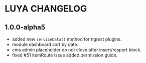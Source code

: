 LUYA CHANGELOG
==============

1.0.0-alpha5
------------
- added new `serviceData()` method for ngrest plugins.
- module dashboard sort by date.
- cms admin placeholder do not close after insert/resport block.
- fixed #51 itemRoute issue added permission guide.